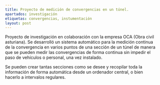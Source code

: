 ```yaml
---
title: Proyecto de medición de convergencias en un túnel.
apartados: investigación
etiquetas: convergencias, instumentación
layout: post
---
```

Proyecto de investigación en colaboración con la empresa OCA (Obra civil asturiana).
Se desarrolló un sistema automático para la medición continua de la convergencia en varios puntos de una sección de un túnel
de manera que se pueden medir las convergencias de forma continua sin impedir el paso de vehículos o personal, una vez instalado.

Se pueden crear tantas secciones como se desee y recopilar toda la información de forma automática desde un ordenador central,
o bien hacerlo a intervalos regulares.
